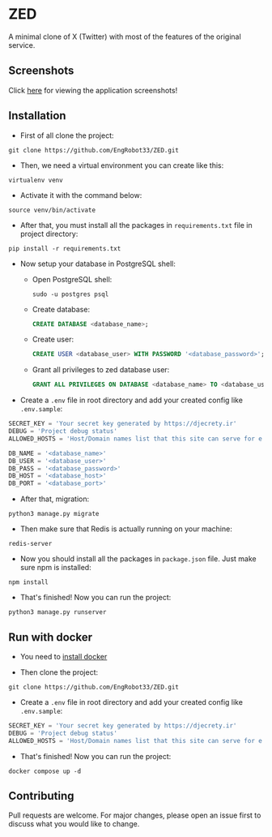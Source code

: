 # ZED

A minimal clone of X (Twitter) with most of the features of the original service.

## Screenshots

Click [here](https://github.com/EngRobot33/ZED/blob/master/screenshots/Screenshots.md) for viewing the application screenshots!

## Installation

* First of all clone the project:
```
git clone https://github.com/EngRobot33/ZED.git
```
* Then, we need a virtual environment you can create like this:
```
virtualenv venv
```
* Activate it with the command below:
```
source venv/bin/activate
```
* After that, you must install all the packages in `requirements.txt` file in project directory:
```
pip install -r requirements.txt
```

* Now setup your database in PostgreSQL shell:
  * Open PostgreSQL shell:
    ```shell
    sudo -u postgres psql
    ```
  * Create database:
    ```sql
    CREATE DATABASE <database_name>;
    ```
  * Create user:
    ```sql
    CREATE USER <database_user> WITH PASSWORD '<database_password>';
    ```
  * Grant all privileges to zed database user:
    ```sql
    GRANT ALL PRIVILEGES ON DATABASE <database_name> TO <database_user>;
    ```

* Create a `.env` file in root directory and add your created config like `.env.sample`:
```python
SECRET_KEY = 'Your secret key generated by https://djecrety.ir'
DEBUG = 'Project debug status'
ALLOWED_HOSTS = 'Host/Domain names list that this site can serve for e.g ['*'] allows all hosts'

DB_NAME = '<database_name>'
DB_USER = '<database_user>'
DB_PASS = '<database_password>'
DB_HOST = '<database_host>'
DB_PORT = '<database_port>'
```
* After that, migration:
```
python3 manage.py migrate
```
* Then make sure that Redis is actually running on your machine:
```
redis-server
```
* Now you should install all the packages in `package.json` file. Just make sure npm is installed:
```
npm install
```
* That's finished! Now you can run the project:
```
python3 manage.py runserver
```
## Run with docker
* You need to [install docker](https://docs.docker.com/get-docker/)
  
 
  

* Then clone the project:
```
git clone https://github.com/EngRobot33/ZED.git
```
* Create a `.env` file in root directory and add your created config like `.env.sample`:
```python
SECRET_KEY = 'Your secret key generated by https://djecrety.ir'
DEBUG = 'Project debug status'
ALLOWED_HOSTS = 'Host/Domain names list that this site can serve for e.g ['*'] allows all hosts'
```

* That's finished! Now you can run the project:
```
docker compose up -d 
```

## Contributing
Pull requests are welcome. For major changes, please open an issue first to discuss what you would like to change.
